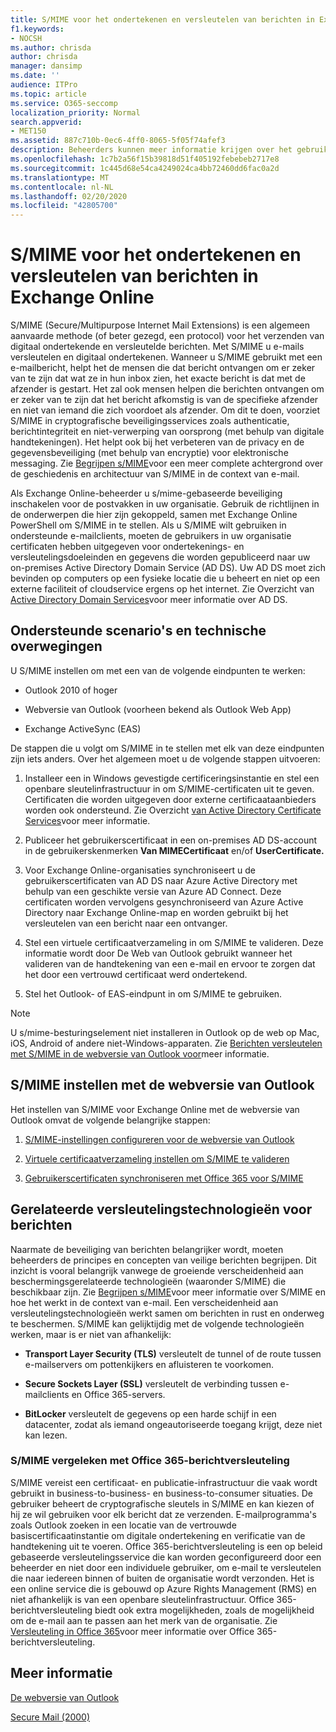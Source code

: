 ```yaml
---
title: S/MIME voor het ondertekenen en versleutelen van berichten in Exchange Online
f1.keywords:
- NOCSH
ms.author: chrisda
author: chrisda
manager: dansimp
ms.date: ''
audience: ITPro
ms.topic: article
ms.service: O365-seccomp
localization_priority: Normal
search.appverid:
- MET150
ms.assetid: 887c710b-0ec6-4ff0-8065-5f05f74afef3
description: Beheerders kunnen meer informatie krijgen over het gebruik van S/MIME in Exchange Online.
ms.openlocfilehash: 1c7b2a56f15b39818d51f405192febebeb2717e8
ms.sourcegitcommit: 1c445d68e54ca4249024ca4bb72460dd6fac0a2d
ms.translationtype: MT
ms.contentlocale: nl-NL
ms.lasthandoff: 02/20/2020
ms.locfileid: "42805700"
---
```

# <a name="smime-for-message-signing-and-encryption-in-exchange-online"></a>S/MIME voor het ondertekenen en versleutelen van berichten in Exchange Online

S/MIME (Secure/Multipurpose Internet Mail Extensions) is een algemeen aanvaarde methode (of beter gezegd, een protocol) voor het verzenden van digitaal ondertekende en versleutelde berichten. Met S/MIME u e-mails versleutelen en digitaal ondertekenen. Wanneer u S/MIME gebruikt met een e-mailbericht, helpt het de mensen die dat bericht ontvangen om er zeker van te zijn dat wat ze in hun inbox zien, het exacte bericht is dat met de afzender is gestart. Het zal ook mensen helpen die berichten ontvangen om er zeker van te zijn dat het bericht afkomstig is van de specifieke afzender en niet van iemand die zich voordoet als afzender. Om dit te doen, voorziet S/MIME in cryptografische beveiligingsservices zoals authenticatie, berichtintegriteit en niet-verwerping van oorsprong (met behulp van digitale handtekeningen). Het helpt ook bij het verbeteren van de privacy en de gegevensbeveiliging (met behulp van encryptie) voor elektronische messaging. Zie [Begrijpen s/MIME](https://docs.microsoft.com/previous-versions/tn-archive/aa995740(v=exchg.65))voor een meer complete achtergrond over de geschiedenis en architectuur van S/MIME in de context van e-mail.

Als Exchange Online-beheerder u s/mime-gebaseerde beveiliging inschakelen voor de postvakken in uw organisatie. Gebruik de richtlijnen in de onderwerpen die hier zijn gekoppeld, samen met Exchange Online PowerShell om S/MIME in te stellen. Als u S/MIME wilt gebruiken in ondersteunde e-mailclients, moeten de gebruikers in uw organisatie certificaten hebben uitgegeven voor ondertekenings- en versleutelingsdoeleinden en gegevens die worden gepubliceerd naar uw on-premises Active Directory Domain Service (AD DS). Uw AD DS moet zich bevinden op computers op een fysieke locatie die u beheert en niet op een externe faciliteit of cloudservice ergens op het internet. Zie Overzicht van [Active Directory Domain Services](https://docs.microsoft.com/windows-server/identity/ad-ds/get-started/virtual-dc/active-directory-domain-services-overview)voor meer informatie over AD DS.

## <a name="supported-scenarios-and-technical-considerations"></a>Ondersteunde scenario's en technische overwegingen

U S/MIME instellen om met een van de volgende eindpunten te werken:

- Outlook 2010 of hoger

- Webversie van Outlook (voorheen bekend als Outlook Web App)

- Exchange ActiveSync (EAS)

De stappen die u volgt om S/MIME in te stellen met elk van deze eindpunten zijn iets anders. Over het algemeen moet u de volgende stappen uitvoeren:

1. Installeer een in Windows gevestigde certificeringsinstantie en stel een openbare sleutelinfrastructuur in om S/MIME-certificaten uit te geven. Certificaten die worden uitgegeven door externe certificaataanbieders worden ook ondersteund. Zie Overzicht [van Active Directory Certificate Services](https://docs.microsoft.com/previous-versions/windows/it-pro/windows-server-2012-r2-and-2012/hh831740(v=ws.11))voor meer informatie.

2. Publiceer het gebruikerscertificaat in een on-premises AD DS-account in de gebruikerskenmerken **Van MIMECertificaat** en/of **UserCertificate.**

3. Voor Exchange Online-organisaties synchroniseert u de gebruikerscertificaten van AD DS naar Azure Active Directory met behulp van een geschikte versie van Azure AD Connect. Deze certificaten worden vervolgens gesynchroniseerd van Azure Active Directory naar Exchange Online-map en worden gebruikt bij het versleutelen van een bericht naar een ontvanger.

4. Stel een virtuele certificaatverzameling in om S/MIME te valideren. Deze informatie wordt door De Web van Outlook gebruikt wanneer het valideren van de handtekening van een e-mail en ervoor te zorgen dat het door een vertrouwd certificaat werd ondertekend.

5. Stel het Outlook- of EAS-eindpunt in om S/MIME te gebruiken.

> [!NOTE]
> U s/mime-besturingselement niet installeren in Outlook op de web op Mac, iOS, Android of andere niet-Windows-apparaten. Zie [Berichten versleutelen met S/MIME in de webversie van Outlook voor](https://support.office.com/article/878c79fc-7088-4b39-966f-14512658f480)meer informatie.

## <a name="setup-smime-with-outlook-on-the-web"></a>S/MIME instellen met de webversie van Outlook

Het instellen van S/MIME voor Exchange Online met de webversie van Outlook omvat de volgende belangrijke stappen:

1. [S/MIME-instellingen configureren voor de webversie van Outlook](configure-s-mime-settings-for-outlook-web-app.md)

2. [Virtuele certificaatverzameling instellen om S/MIME te valideren](set-up-virtual-certificate-collection-to-validate-s-mime.md)

3. [Gebruikerscertificaten synchroniseren met Office 365 voor S/MIME](sync-user-certificates-to-office-365-for-s-mime.md)

## <a name="related-message-encryption-technologies"></a>Gerelateerde versleutelingstechnologieën voor berichten

Naarmate de beveiliging van berichten belangrijker wordt, moeten beheerders de principes en concepten van veilige berichten begrijpen. Dit inzicht is vooral belangrijk vanwege de groeiende verscheidenheid aan beschermingsgerelateerde technologieën (waaronder S/MIME) die beschikbaar zijn. Zie [Begrijpen s/MIME](https://docs.microsoft.com/previous-versions/tn-archive/aa995740(v=exchg.65))voor meer informatie over S/MIME en hoe het werkt in de context van e-mail. Een verscheidenheid aan versleutelingstechnologieën werkt samen om berichten in rust en onderweg te beschermen. S/MIME kan gelijktijdig met de volgende technologieën werken, maar is er niet van afhankelijk:

- **Transport Layer Security (TLS)** versleutelt de tunnel of de route tussen e-mailservers om pottenkijkers en afluisteren te voorkomen.

- **Secure Sockets Layer (SSL)** versleutelt de verbinding tussen e-mailclients en Office 365-servers.

- **BitLocker** versleutelt de gegevens op een harde schijf in een datacenter, zodat als iemand ongeautoriseerde toegang krijgt, deze niet kan lezen.

### <a name="smime-compared-with-office-365-message-encryption"></a>S/MIME vergeleken met Office 365-berichtversleuteling

S/MIME vereist een certificaat- en publicatie-infrastructuur die vaak wordt gebruikt in business-to-business- en business-to-consumer situaties. De gebruiker beheert de cryptografische sleutels in S/MIME en kan kiezen of hij ze wil gebruiken voor elk bericht dat ze verzenden. E-mailprogramma's zoals Outlook zoeken in een locatie van de vertrouwde basiscertificaatinstantie om digitale ondertekening en verificatie van de handtekening uit te voeren. Office 365-berichtversleuteling is een op beleid gebaseerde versleutelingsservice die kan worden geconfigureerd door een beheerder en niet door een individuele gebruiker, om e-mail te versleutelen die naar iedereen binnen of buiten de organisatie wordt verzonden. Het is een online service die is gebouwd op Azure Rights Management (RMS) en niet afhankelijk is van een openbare sleutelinfrastructuur. Office 365-berichtversleuteling biedt ook extra mogelijkheden, zoals de mogelijkheid om de e-mail aan te passen aan het merk van de organisatie. Zie [Versleuteling in Office 365](https://docs.microsoft.com/microsoft-365/compliance/encryption)voor meer informatie over Office 365-berichtversleuteling.

## <a name="more-information"></a>Meer informatie

[De webversie van Outlook](https://docs.microsoft.com/exchange/exchange-admin-center)

[Secure Mail (2000)](https://docs.microsoft.com/previous-versions/windows/it-pro/windows-2000-server/cc962043(v=technet.10))
